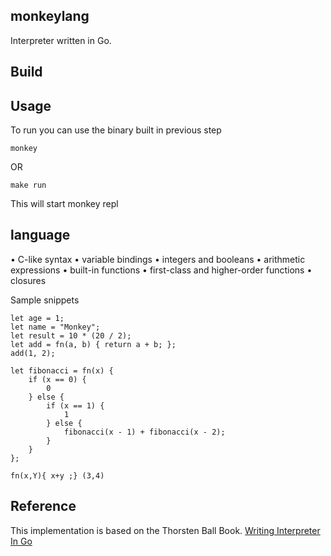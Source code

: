 ## monkeylang


Interpreter written in Go.

## Build

## Usage

To run you can use the binary built in previous step
```
monkey
```

OR

```
make run
```

This will start monkey repl

## language

• C-like syntax
• variable bindings
• integers and booleans
• arithmetic expressions
• built-in functions
• first-class and higher-order functions
• closures


Sample snippets
```
let age = 1;
let name = "Monkey";
let result = 10 * (20 / 2);
let add = fn(a, b) { return a + b; };
add(1, 2);

let fibonacci = fn(x) {
    if (x == 0) {
        0
    } else {
        if (x == 1) {
            1
        } else {
            fibonacci(x - 1) + fibonacci(x - 2);
        }
    }
};

fn(x,Y){ x+y ;} (3,4) 
```


## Reference

This implementation is based on the Thorsten Ball Book. [Writing Interpreter In Go](https://edu.anarcho-copy.org/Programming%20Languages/Go/writing%20an%20INTERPRETER%20in%20go.pdf)

